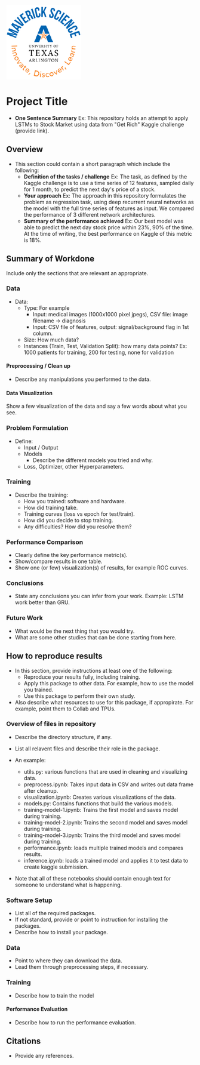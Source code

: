 ![](UTA-DataScience-Logo.png)

# Project Title

* **One Sentence Summary** Ex: This repository holds an attempt to apply LSTMs to Stock Market using data from
"Get Rich" Kaggle challenge (provide link). 

## Overview

* This section could contain a short paragraph which include the following:
  * **Definition of the tasks / challenge**  Ex: The task, as defined by the Kaggle challenge is to use a time series of 12 features, sampled daily for 1 month, to predict the next day's price of a stock.
  * **Your approach** Ex: The approach in this repository formulates the problem as regression task, using deep recurrent neural networks as the model with the full time series of features as input. We compared the performance of 3 different network architectures.
  * **Summary of the performance achieved** Ex: Our best model was able to predict the next day stock price within 23%, 90% of the time. At the time of writing, the best performance on Kaggle of this metric is 18%.

## Summary of Workdone

Include only the sections that are relevant an appropriate.

### Data

* Data:
  * Type: For example
    * Input: medical images (1000x1000 pixel jpegs), CSV file: image filename -> diagnosis
    * Input: CSV file of features, output: signal/background flag in 1st column.
  * Size: How much data?
  * Instances (Train, Test, Validation Split): how many data points? Ex: 1000 patients for training, 200 for testing, none for validation

#### Preprocessing / Clean up

* Describe any manipulations you performed to the data.

#### Data Visualization

Show a few visualization of the data and say a few words about what you see.

### Problem Formulation

* Define:
  * Input / Output
  * Models
    * Describe the different models you tried and why.
  * Loss, Optimizer, other Hyperparameters.

### Training

* Describe the training:
  * How you trained: software and hardware.
  * How did training take.
  * Training curves (loss vs epoch for test/train).
  * How did you decide to stop training.
  * Any difficulties? How did you resolve them?

### Performance Comparison

* Clearly define the key performance metric(s).
* Show/compare results in one table.
* Show one (or few) visualization(s) of results, for example ROC curves.

### Conclusions

* State any conclusions you can infer from your work. Example: LSTM work better than GRU.

### Future Work

* What would be the next thing that you would try.
* What are some other studies that can be done starting from here.

## How to reproduce results

* In this section, provide instructions at least one of the following:
   * Reproduce your results fully, including training.
   * Apply this package to other data. For example, how to use the model you trained.
   * Use this package to perform their own study.
* Also describe what resources to use for this package, if appropirate. For example, point them to Collab and TPUs.

### Overview of files in repository

* Describe the directory structure, if any.
* List all relavent files and describe their role in the package.
* An example:
  * utils.py: various functions that are used in cleaning and visualizing data.
  * preprocess.ipynb: Takes input data in CSV and writes out data frame after cleanup.
  * visualization.ipynb: Creates various visualizations of the data.
  * models.py: Contains functions that build the various models.
  * training-model-1.ipynb: Trains the first model and saves model during training.
  * training-model-2.ipynb: Trains the second model and saves model during training.
  * training-model-3.ipynb: Trains the third model and saves model during training.
  * performance.ipynb: loads multiple trained models and compares results.
  * inference.ipynb: loads a trained model and applies it to test data to create kaggle submission.

* Note that all of these notebooks should contain enough text for someone to understand what is happening.

### Software Setup
* List all of the required packages.
* If not standard, provide or point to instruction for installing the packages.
* Describe how to install your package.

### Data

* Point to where they can download the data.
* Lead them through preprocessing steps, if necessary.

### Training

* Describe how to train the model

#### Performance Evaluation

* Describe how to run the performance evaluation.


## Citations

* Provide any references.







